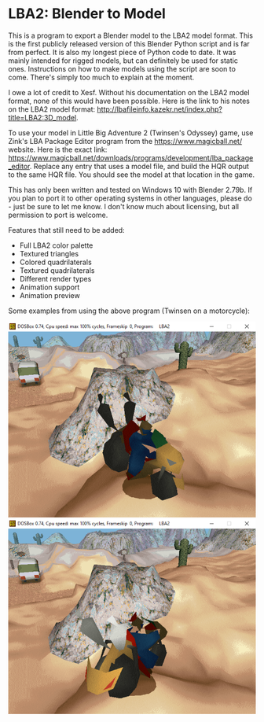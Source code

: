 # LBA2: Blender to Model
This is a program to export a Blender model to the LBA2 model format. This is the first publicly released version of this Blender Python script and is far from perfect. It is also my longest piece of Python code to date. It was mainly intended for rigged models, but can definitely be used for static ones. Instructions on how to make models using the script are soon to come. There's simply too much to explain at the moment.

I owe a lot of credit to Xesf. Without his documentation on the LBA2 model format, none of this would have been possible. Here is the link to his notes on the LBA2 model format: http://lbafileinfo.kazekr.net/index.php?title=LBA2:3D_model.

To use your model in Little Big Adventure 2 (Twinsen's Odyssey) game, use Zink's LBA Package Editor program from the https://www.magicball.net/ website. Here is the exact link: https://www.magicball.net/downloads/programs/development/lba_package_editor. Replace any entry that uses a model file, and build the HQR output to the same HQR file. You should see the model at that location in the game.

This has only been written and tested on Windows 10 with Blender 2.79b. If you plan to port it to other operating systems in other languages, please do - just be sure to let me know. I don't know much about licensing, but all permission to port is welcome.

Features that still need to be added:

- Full LBA2 color palette
- Textured triangles
- Colored quadrilaterals
- Textured quadrilaterals
- Different render types
- Animation support
- Animation preview

Some examples from using the above program (Twinsen on a motorcycle):

![](Images/Example_1.bmp)
![](Images/Example_2.bmp)
